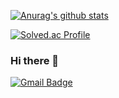 [![Anurag's github stats](https://github-readme-stats.vercel.app/api?username=Potwings)](https://github.com/anuraghazra/github-readme-stats)

[![Solved.ac Profile](http://mazassumnida.wtf/api/v2/generate_badge?boj=ygk1995)](https://solved.ac/ygk1995)


### Hi there 👋
[![Gmail Badge](https://img.shields.io/badge/Gmail-d14836?style=flat-square&logo=Gmail&logoColor=white&link=mailto:ygk0719@gmaIl.com)](mailto:ygk0719@gmaIl.com)

<!--
**Potwings/Potwings** is a ✨ _special_ ✨ repository because its `README.md` (this file) appears on your GitHub profile.

Here are some ideas to get you started:

- 🔭 I’m currently working on ...
- 🌱 I’m currently learning ...
- 👯 I’m looking to collaborate on ...
- 🤔 I’m looking for help with ...
- 💬 Ask me about ...
- 📫 How to reach me: ...
- 😄 Pronouns: ...
- ⚡ Fun fact: ...
-->
